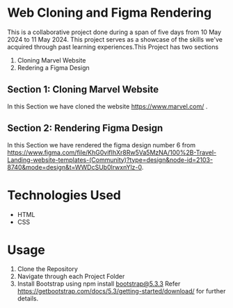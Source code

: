 # Web Cloning and Figma Rendering

This is a collaborative project done during a span of five days from 10 May 2024 to 11 May 2024. This project serves as a showcase of the skills we've acquired through past learning experiences.This Project has two sections
1. Cloning Marvel Website 
2. Redering a Figma Design


## Section 1: Cloning Marvel Website 

In this Section we have cloned the website https://www.marvel.com/ . 

## Section 2: Rendering Figma Design

In this Section we have rendered the figma design number 6 from https://www.figma.com/file/KhG0vifIhXr8Rw5Va5MzNA/100%2B-Travel-Landing-website-templates-(Community)?type=design&node-id=2103-8740&mode=design&t=WWDcSUb0lrwxnYlz-0. 

# Technologies Used

- HTML
- CSS

# Usage

1. Clone the Repository
2. Navigate through each Project Folder
3. Install Bootstrap using 
    npm install bootstrap@5.3.3 
Refer https://getbootstrap.com/docs/5.3/getting-started/download/ for further details.

